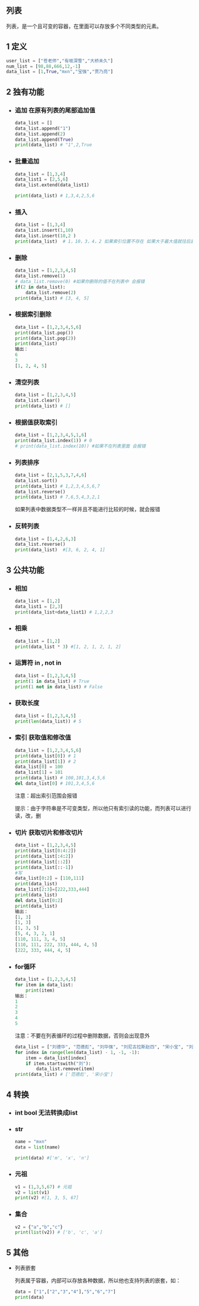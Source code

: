 ## 列表

列表，是一个且可变的容器，在里面可以存放多个不同类型的元素。

## 1 定义

```python
user_list = ["苍老师","有坂深雪","大桥未久"]
num_list = [98,88,666,12,-1]
data_list = [1,True,"mxn","宝强","贾乃亮"]
```

## 2 独有功能

+ ### 追加 在原有列表的尾部追加值

  ```python
  data_list = []
  data_list.append("1")
  data_list.append(2)
  data_list.append(True)
  print(data_list) # "1",2,True
  ```

+ ### 批量追加

  ```python
  data_list = [1,3,4]
  data_list1 = [2,5,6]
  data_list.extend(data_list1)
  
  print(data_list) # 1,3,4,2,5,6
  ```

+ ### 插入

  ```python
  data_list = [1,3,4]
  data_list.insert(1,10)
  data_list.insert(10,2 )
  print(data_list)  # 1，10，3，4，2 如果索引位置不存在 如果大于最大值就往后面放，如果小于最小值就往前面放
  ```

+ ### 删除

  ```python
  data_list = [1,2,3,4,5]
  data_list.remove(1)
  # data_list.remove(0) #如果你删除的值不在列表中 会报错
  if(2 in data_list):
      data_list.remove(2)
  print(data_list) # [3, 4, 5]
  ```

+ ### 根据索引删除

  ```python
  data_list = [1,2,3,4,5,6]
  print(data_list.pop())
  print(data_list.pop(2))
  print(data_list)
  输出：
  6
  3
  [1, 2, 4, 5]
  ```

+ ### 清空列表

  ```python
  data_list = [1,2,3,4,5]
  data_list.clear()
  print(data_list) # []
  ```

+ ### 根据值获取索引

  ```python
  data_list = [1,2,3,4,5,1,6]
  print(data_list.index(1)) # 0
  # print(data_list.index(10)) #如果不在列表里面 会报错
  ```

+ ### 列表排序

  ```python
  data_list = [2,1,5,3,7,4,6]
  data_list.sort()
  print(data_list) # 1,2,3,4,5,6,7
  data_list.reverse()
  print(data_list) # 7,6,5,4,3,2,1
  ```

  如果列表中数据类型不一样并且不能进行比较的时候，就会报错

+ ### 反转列表

  ```python
  data_list = [1,4,2,6,3]
  data_list.reverse()
  print(data_list)  #[3, 6, 2, 4, 1]
  ```

## 3 公共功能

+ ### 相加

  ```python
  data_list = [1,2]
  data_list1 = [2,3]
  print(data_list+data_list1) # 1,2,2,3
  ```

+ ### 相乘

  ```python
  data_list = [1,2]
  print(data_list * 3) #[1, 2, 1, 2, 1, 2]
  ```

+ ### 运算符 in , not in

  ```python
  data_list = [1,2,3,4,5]
  print(1 in data_list) # True
  print(1 not in data_list) # False
  ```

+ ### 获取长度

  ```python
  data_list = [1,2,3,4,5]
  print(len(data_list)) # 5
  ```

+ ### 索引 获取值和修改值

  ```python
  data_list = [1,2,3,4,5,6]
  print(data_list[0]) # 1
  print(data_list[1]) # 2
  data_list[0] = 100
  data_list[1] = 101
  print(data_list) # 100,101,3,4,5,6
  del data_list[0] # 101,3,4,5,6
  ```

  注意：超出索引范围会报错

  提示：由于字符串是不可变类型，所以他只有索引读的功能，而列表可以进行读，改，删

+ ### 切片 获取切片和修改切片

  ```python
  data_list = [1,2,3,4,5]
  print(data_list[0:4:2])
  print(data_list[:4:2])
  print(data_list[::2])
  print(data_list[::-1])
  #写
  data_list[0:2] = [110,111]
  print(data_list)
  data_list[2:3]=[222,333,444]
  print(data_list)
  del data_list[0:2]
  print(data_list)
  输出：
  [1, 3]
  [1, 3]
  [1, 3, 5]
  [5, 4, 3, 2, 1]
  [110, 111, 3, 4, 5]
  [110, 111, 222, 333, 444, 4, 5]
  [222, 333, 444, 4, 5]
  ```

+ ### for循环

  ```python
  data_list = [1,2,3,4,5]
  for item in data_list:
      print(item)
  输出：
  1
  2
  3
  4
  5
  ```

  注意：不要在列表循环的过程中删除数据，否则会出现意外

  ```python
  data_list = ["刘德华", "范德彪", "刘华强", "刘尼古拉斯赵四", "宋小宝", "刘能"]
  for index in range(len(data_list) - 1, -1, -1):
      item = data_list[index]
      if item.startswith("刘"):
          data_list.remove(item)
  print(data_list) # ['范德彪', '宋小宝']
  ```

## 4 转换

+ ### int bool 无法转换成list

+ ### str

  ```python
  name = "mxn"
  data = list(name)
  
  print(data) #['m', 'x', 'n']
  ```

+ ### 元祖

  ```python
  v1 = (1,3,5,67) # 元祖
  v2 = list(v1)
  print(v2) #[1, 3, 5, 67]
  ```

+ ### 集合

  ```python
  v2 = {"a","b","c"}
  print(list(v2)) # ['b', 'c', 'a'] 
  ```

## 5 其他

+ 列表嵌套

  列表属于容器，内部可以存放各种数据，所以他也支持列表的嵌套，如：

  ```python
  data = ["1",["2","3","4"],"5","6","7"]
  print(data)
  ```

## 